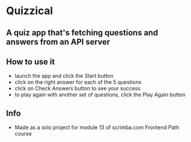# Quizzical
## A quiz app that's fetching questions and answers from an API server

## How to use it
- launch the app and click the Start button
- click on the right answer for each of the 5 questions
- click on Check Answers button to see your success
- to play again with another set of questions, click the Play Again button

## Info
- Made as a solo project for module 13 of scrimba.com Frontend Path course
